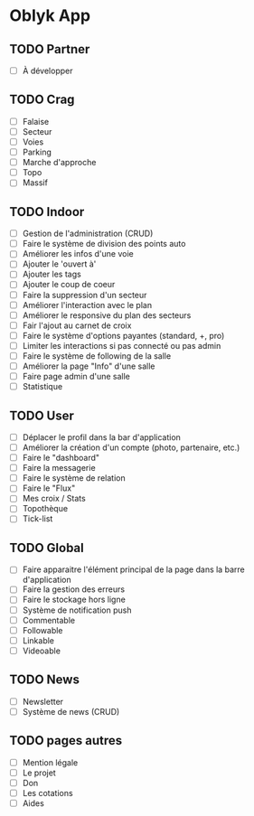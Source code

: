 # Oblyk App

## TODO Partner
- [ ] À développer

## TODO Crag
- [ ] Falaise
- [ ] Secteur
- [ ] Voies
- [ ] Parking
- [ ] Marche d'approche
- [ ] Topo
- [ ] Massif

## TODO Indoor
- [ ] Gestion de l'administration (CRUD)
- [ ] Faire le système de division des points auto
- [ ] Améliorer les infos d'une voie
- [ ] Ajouter le 'ouvert à'
- [ ] Ajouter les tags
- [ ] Ajouter le coup de coeur
- [ ] Faire la suppression d'un secteur
- [ ] Améliorer l'interaction avec le plan
- [ ] Améliorer le responsive du plan des secteurs
- [ ] Fair l'ajout au carnet de croix
- [ ] Faire le système d'options payantes (standard, +, pro)
- [ ] Limiter les interactions si pas connecté ou pas admin
- [ ] Faire le système de following de la salle
- [ ] Améliorer la page "Info" d'une salle
- [ ] Faire page admin d'une salle
- [ ] Statistique

## TODO User
- [ ] Déplacer le profil dans la bar d'application
- [ ] Améliorer la création d'un compte (photo, partenaire, etc.)
- [ ] Faire le "dashboard"
- [ ] Faire la messagerie
- [ ] Faire le système de relation
- [ ] Faire le "Flux"
- [ ] Mes croix / Stats
- [ ] Topothèque
- [ ] Tick-list

## TODO Global
- [ ] Faire apparaitre l'élément principal de la page dans la barre d'application
- [ ] Faire la gestion des erreurs
- [ ] Faire le stockage hors ligne
- [ ] Système de notification push
- [ ] Commentable
- [ ] Followable
- [ ] Linkable
- [ ] Videoable

## TODO News
- [ ] Newsletter
- [ ] Système de news (CRUD)

## TODO pages autres
- [ ] Mention légale
- [ ] Le projet
- [ ] Don
- [ ] Les cotations
- [ ] Aides
